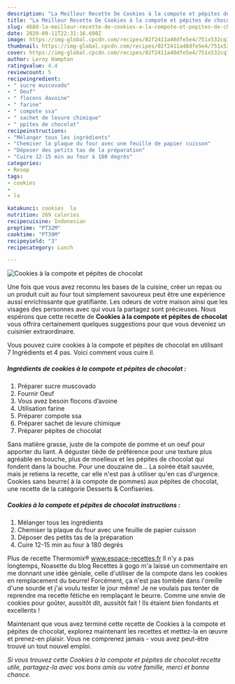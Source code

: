 ```yaml
---
description: "La Meilleur Recette De Cookies à la compote et pépites de chocolat"
title: "La Meilleur Recette De Cookies à la compote et pépites de chocolat"
slug: 4688-la-meilleur-recette-de-cookies-a-la-compote-et-pepites-de-chocolat
date: 2020-09-11T22:31:16.698Z
image: https://img-global.cpcdn.com/recipes/02f2411a48dfe5e4/751x532cq70/cookies-a-la-compote-et-pepites-de-chocolat-photo-principale-de-la-recette.jpg
thumbnail: https://img-global.cpcdn.com/recipes/02f2411a48dfe5e4/751x532cq70/cookies-a-la-compote-et-pepites-de-chocolat-photo-principale-de-la-recette.jpg
cover: https://img-global.cpcdn.com/recipes/02f2411a48dfe5e4/751x532cq70/cookies-a-la-compote-et-pepites-de-chocolat-photo-principale-de-la-recette.jpg
author: Leroy Hampton
ratingvalue: 4.4
reviewcount: 5
recipeingredient:
- " sucre muscovado"
- " Oeuf"
- " flocons davoine"
- " farine"
- " compote ssa"
- " sachet de levure chimique"
- " ppites de chocolat"
recipeinstructions:
- "Mélanger tous les ingrédients"
- "Chemiser la plaque du four avec une feuille de papier cuisson"
- "Déposer des petits tas de la préparation"
- "Cuire 12-15 min au four à 180 degrés"
categories:
- Resep
tags:
- cookies
- 
- la

katakunci: cookies  la 
nutrition: 269 calories
recipecuisine: Indonesian
preptime: "PT32M"
cooktime: "PT39M"
recipeyield: "3"
recipecategory: Lunch

---
```



![Cookies à la compote et pépites de chocolat](https://img-global.cpcdn.com/recipes/02f2411a48dfe5e4/751x532cq70/cookies-a-la-compote-et-pepites-de-chocolat-photo-principale-de-la-recette.jpg)

Une fois que vous avez reconnu les bases de la cuisine, créer un repas ou un produit cuit au four tout simplement savoureux peut être une expérience aussi enrichissante que gratifiante. Les odeurs de votre maison ainsi que les visages des personnes avec qui vous la partagez sont précieuses. Nous espérons que cette recette de <strong> Cookies à la compote et pépites de chocolat </strong> vous offrira certainement quelques suggestions pour que vous deveniez un cuisinier extraordinaire.

<!--inarticleads1-->

Vous pouvez cuire cookies à la compote et pépites de chocolat en utilisant 7 Ingrédients et 4 pas. Voici comment vous cuire il.

##### Ingrédients de cookies à la compote et pépites de chocolat :

1. Préparer  sucre muscovado
1. Fournir  Oeuf
1. Vous avez besoin  flocons d’avoine
1. Utilisation  farine
1. Préparer  compote ssa
1. Préparer  sachet de levure chimique
1. Préparer  pépites de chocolat


Sans matière grasse, juste de la compote de pomme et un oeuf pour apporter du liant. A déguster tiède de préférence pour une texture plus agréable en bouche, plus de moelleux et les pépites de chocolat qui fondent dans la bouche. Pour une douzaine de… La soirée était sauvée, mais je retiens la recette, car elle n&#39;est pas à utiliser qu&#39;en cas d&#39;urgence. Cookies sans beurre( à la compote de pommes) aux pépites de chocolat, une recette de la catégorie Desserts &amp; Confiseries. 

<!--inarticleads2-->

##### Cookies à la compote et pépites de chocolat instructions :

1. Mélanger tous les ingrédients
1. Chemiser la plaque du four avec une feuille de papier cuisson
1. Déposer des petits tas de la préparation
1. Cuire 12-15 min au four à 180 degrés


Plus de recette Thermomix® www.espace-recettes.fr Il n&#39;y a pas longtemps, Noasette du blog Recettes à gogo m&#39;a laissé un commentaire en me donnant une idée géniale, celle d&#39;utiliser de la compote dans les cookies en remplacement du beurre! Forcément, ça n&#39;est pas tombée dans l&#39;oreille d&#39;une sourde et j&#39;ai voulu tester le jour même! Je ne voulais pas tenter de reprendre ma recette fétiche en remplaçant le beurre. Comme une envie de cookies pour goûter, aussitôt dit, aussitôt fait ! Ils étaient bien fondants et excellents ! 

<!--inarticleads1-->

<p>
Maintenant que vous avez terminé cette recette de Cookies à la compote et pépites de chocolat, explorez maintenant les recettes et mettez-la en œuvre et prenez-en plaisir. Vous ne comprenez jamais - vous avez peut-être trouvé un tout nouvel emploi.
</p>

<p>
<i>Si vous trouvez cette Cookies à la compote et pépites de chocolat recette utile, partagez-la avec vos bons amis ou votre famille, merci et bonne chance.</i>
</p>
